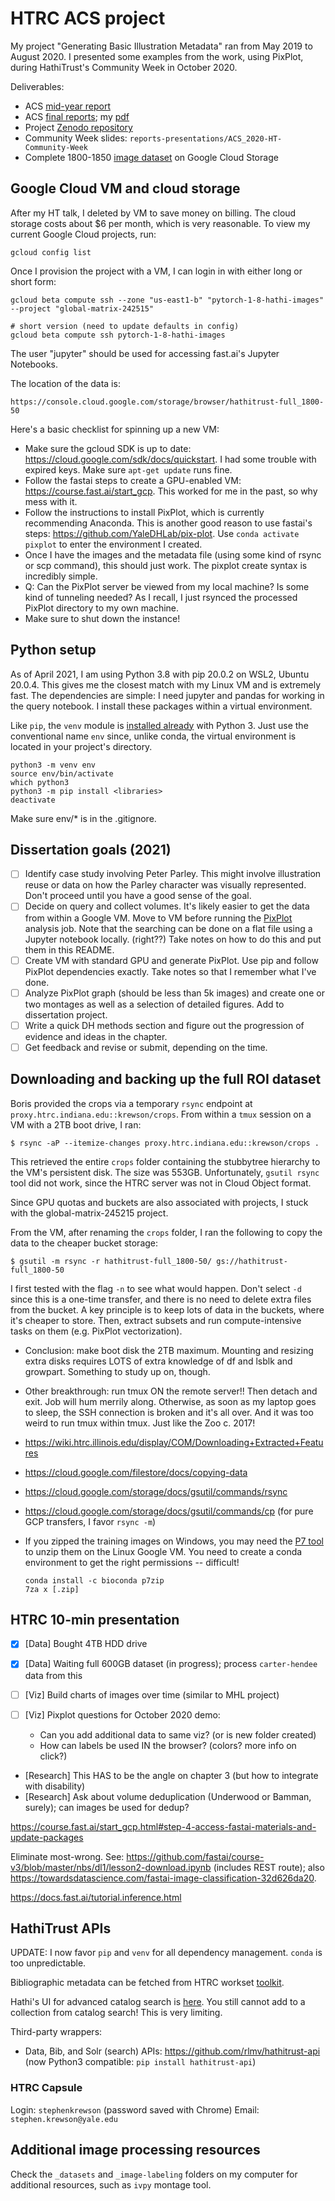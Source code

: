# HTRC ACS project

My project "Generating Basic Illustration Metadata" ran from May 2019 to August 2020. I presented some examples from the work, using PixPlot, during HathiTrust's Community Week in October 2020.

Deliverables:

- ACS [mid-year report](https://wiki.htrc.illinois.edu/display/COM/A+Half-Century+of+Illustrated+Pages%3A+ACS+Lab+Notes)
- ACS [final reports](https://wiki.htrc.illinois.edu/display/COM/Advanced+Collaborative+Support+%29ACS%29+Awards); my [pdf](https://wiki.htrc.illinois.edu/download/attachments/31588360/ACS-2019-2020-FinalReport-HathiTrust%2BNames.pdf?version=1&modificationDate=1595948576000&api=v2)
- Project [Zenodo repository](https://zenodo.org/record/3940528)
- Community Week slides: `reports-presentations/ACS_2020-HT-Community-Week`
- Complete 1800-1850 [image dataset](https://console.cloud.google.com/storage/browser/hathitrust-full_1800-50) on Google Cloud Storage

## Google Cloud VM and cloud storage

After my HT talk, I deleted by VM to save money on billing. The cloud storage costs about $6 per month, which is very reasonable. To view my current Google Cloud projects, run:

```
gcloud config list
```

Once I provision the project with a VM, I can login in with either long or short form:

```
gcloud beta compute ssh --zone "us-east1-b" "pytorch-1-8-hathi-images"  --project "global-matrix-242515"

# short version (need to update defaults in config)
gcloud beta compute ssh pytorch-1-8-hathi-images
```

The user "jupyter" should be used for accessing fast.ai's Jupyter Notebooks.

The location of the data is:

```
https://console.cloud.google.com/storage/browser/hathitrust-full_1800-50
```

Here's a basic checklist for spinning up a new VM:

- Make sure the gcloud SDK is up to date: https://cloud.google.com/sdk/docs/quickstart. I had some trouble with expired keys. Make sure `apt-get update` runs fine.
- Follow the fastai steps to create a GPU-enabled VM: https://course.fast.ai/start_gcp. This worked for me in the past, so why mess with it.
- Follow the instructions to install PixPlot, which is currently recommending Anaconda. This is another good reason to use fastai's steps: https://github.com/YaleDHLab/pix-plot. Use `conda activate pixplot` to enter the environment I created.
- Once I have the images and the metadata file (using some kind of rsync or scp command), this should just work. The pixplot create syntax is incredibly simple.
- Q: Can the PixPlot server be viewed from my local machine? Is some kind of tunneling needed? As I recall, I just rsynced the processed PixPlot directory to my own machine.
- Make sure to shut down the instance! 

## Python setup

As of April 2021, I am using Python 3.8 with pip 20.0.2 on WSL2, Ubuntu 20.0.4. This gives me the closest match with my Linux VM and is extremely fast. The dependencies are simple: I need jupyter and pandas for working in the query notebook. I install these packages within a virtual environment.

Like `pip`, the `venv` module is [installed already](https://packaging.python.org/guides/installing-using-pip-and-virtual-environments/) with Python 3. Just use the conventional name `env` since, unlike conda, the virtual environment is located in your project's directory.

```
python3 -m venv env
source env/bin/activate
which python3
python3 -m pip install <libraries>
deactivate
```

Make sure env/* is in the .gitignore.


## Dissertation goals (2021)

- [ ] Identify case study involving Peter Parley. This might involve illustration reuse or data on how the Parley character was visually represented. Don't proceed until you have a good sense of the goal.
- [ ] Decide on query and collect volumes. It's likely easier to get the data from within a Google VM. Move to VM before running the [PixPlot](https://github.com/YaleDHLab/pix-plot) analysis job. Note that the searching can be done on a flat file using a Jupyter notebook locally. (right??) Take notes on how to do this and put them in this README.
- [ ] Create VM with standard GPU and generate PixPlot. Use pip and follow PixPlot dependencies exactly. Take notes so that I remember what I've done.
- [ ] Analyze PixPlot graph (should be less than 5k images) and create one or two montages as well as a selection of detailed figures. Add to dissertation project.
- [ ] Write a quick DH methods section and figure out the progression of evidence and ideas in the chapter.
- [ ] Get feedback and revise or submit, depending on the time.

## Downloading and backing up the full ROI dataset

Boris provided the crops via a temporary `rsync` endpoint at `proxy.htrc.indiana.edu::krewson/crops`. From within a `tmux` session on a VM with a 2TB boot drive, I ran:

```
$ rsync -aP --itemize-changes proxy.htrc.indiana.edu::krewson/crops .
```

This retrieved the entire `crops` folder containing the stubbytree hierarchy to the VM's persistent disk. The size was 553GB. Unfortunately, `gsutil rsync` tool did not work, since the HTRC server was not in Cloud Object format.

Since GPU quotas and buckets are also associated with projects, I stuck with the global-matrix-245215 project.

From the VM, after renaming the `crops` folder, I ran the following to copy the data to the cheaper bucket storage:

```
$ gsutil -m rsync -r hathitrust-full_1800-50/ gs://hathitrust-full_1800-50
```

I first tested with the flag `-n` to see what would happen. Don't select `-d` since this is a one-time transfer, and there is no need to delete extra files from the bucket. A key principle is to keep lots of data in the buckets, where it's cheaper to store. Then, extract subsets and run compute-intensive tasks on them (e.g. PixPlot vectorization).

- Conclusion: make boot disk the 2TB maximum. Mounting and resizing extra disks requires LOTS of extra knowledge of df and lsblk and growpart. Something to study up on, though.
- Other breakthrough: run tmux ON the remote server!! Then detach and exit. Job will hum merrily along. Otherwise, as soon as my laptop goes to sleep, the SSH connection is broken and it's all over. And it was too weird to run tmux within tmux. Just like the Zoo c. 2017!

- https://wiki.htrc.illinois.edu/display/COM/Downloading+Extracted+Features

- https://cloud.google.com/filestore/docs/copying-data

- https://cloud.google.com/storage/docs/gsutil/commands/rsync

- https://cloud.google.com/storage/docs/gsutil/commands/cp (for pure GCP transfers, I favor `rsync -m`)

- If you zipped the training images on Windows, you may need the [P7 tool](https://anaconda.org/bioconda/p7zip) to unzip them on the Linux Google VM. You need to create a conda environment to get the right permissions -- difficult!

  ```
  conda install -c bioconda p7zip
  7za x [.zip]
  ```

## HTRC 10-min presentation

- [x] [Data] Bought 4TB HDD drive
- [x] [Data] Waiting full 600GB dataset (in progress); process `carter-hendee` data from this

- [ ] [Viz] Build charts of images over time (similar to MHL project)
- [ ] [Viz] Pixplot questions for October 2020 demo:
  - Can you add additional data to same viz? (or is new folder created)
  - How can labels be used IN the browser? (colors? more info on click?)
- [Research] This HAS to be the angle on chapter 3 (but how to integrate with disability)
- [Research] Ask about volume deduplication (Underwood or Bamman, surely); can images be used for dedup?

https://course.fast.ai/start_gcp.html#step-4-access-fastai-materials-and-update-packages

Eliminate most-wrong. See: https://github.com/fastai/course-v3/blob/master/nbs/dl1/lesson2-download.ipynb (includes REST route); also https://towardsdatascience.com/fastai-image-classification-32d626da20.

https://docs.fast.ai/tutorial.inference.html


## HathiTrust APIs

UPDATE: I now favor `pip` and `venv` for all dependency management. `conda` is too unpredictable.

Bibliographic metadata can be fetched from HTRC workset [toolkit](https://github.com/htrc/HTRC-WorksetToolkit). 

Hathi's UI for advanced catalog search is [here](https://catalog.hathitrust.org/Search/Advanced). You still cannot add to a collection from catalog search! This is very limiting.

Third-party wrappers: 

- Data, Bib, and Solr (search) APIs: https://github.com/rlmv/hathitrust-api (now Python3 compatible: `pip install hathitrust-api`)

### HTRC Capsule

Login: `stephenkrewson` (password saved with Chrome)
Email: `stephen.krewson@yale.edu`

## Additional image processing resources

Check the `_datasets` and `_image-labeling` folders on my computer for additional resources, such as `ivpy` montage tool.
